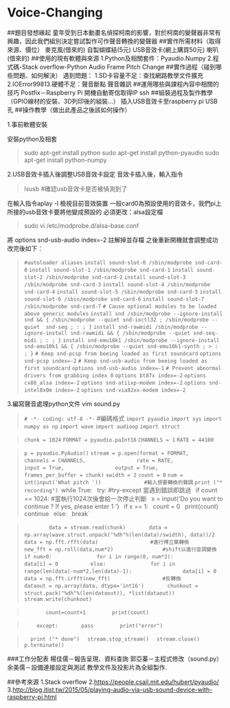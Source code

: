 # Voice-Changing
##題目發想緣起
	童年受到日本動畫名偵探柯南的影響，對於柯南的變聲器非常有興趣，因此我們組別決定嘗試製作可作聲音轉換的變聲器
##實作所需材料（取得來源、價位）
	麥克風(借來的)
	自製蝴蝶結(5元)
	USB音效卡(網上購買50元)
	喇叭(借來的)
##使用的現有軟體與來源
	1.Python及相關套件：Pyaudio.Numpy
	2.程式碼-Stack overflow-Python Audio Frame Pitch Change
##實作過程（碰到哪些問題、如何解決）
	遇到問題：
1.SD卡容量不足：查找網路教學文件擴充
2.IOError99813.硬體不足：聲音斷點
聲音雜訊
##運用哪些與課程內容中相關的技巧
	Postfix－Raspberry Pi 開機自動寄信取得IP
	ssh
##組裝過程及製作教學（GPIO線材的安裝、3D列印後的組裝...）
	插入USB音效卡至raspberry pi USB孔
##操作教學（做出此產品之後該如何操作）
	
1.事前軟體安裝

安裝python及相套
> sudo apt-get install python
> sudo apt-get install python-pyaudio
> sudo apt-get install python-numpy

2.USB音效卡插入後調整USB音效卡設定
音效卡插入後，輸入指令
> lsusb		#確認usb音效卡是否被偵測到了

在輸入指令aplay -l 檢視目前音效裝置
一般card0為預設使用的音效卡，我們pi上所接的usb音效卡要將他變成預設的
必須更改：alsa設定檔
> sudo vi /etc/modprobe.d/alsa-base.conf

將
options snd-usb-audio index=-2  註解掉並存檔
之後重新開機就會調整成功
	改完後如下：
> `#autoloader aliases`
> `install sound-slot-0 /sbin/modprobe snd-card-0`
> `install sound-slot-1 /sbin/modprobe snd-card-1`
> `install sound-slot-2 /sbin/modprobe snd-card-2`
> `install sound-slot-3 /sbin/modprobe snd-card-3`
> `install sound-slot-4 /sbin/modprobe snd-card-4`
> `install sound-slot-5 /sbin/modprobe snd-card-5`
> `install sound-slot-6 /sbin/modprobe snd-card-6`
> `install sound-slot-7 /sbin/modprobe snd-card-7`
> `# Cause optional modules to be loaded above generic modules`
> `install snd /sbin/modprobe --ignore-install snd && { /sbin/modprobe --quiet snd-ioctl32 ; /sbin/modprobe --quiet  snd-seq ; : ; }`
> `install snd-rawmidi /sbin/modprobe --ignore-install snd-rawmidi && { /sbin/modprobe --quiet snd-seq-midi ; : ; }`
> `install snd-emu10k1 /sbin/modprobe --ignore-install snd-emu10k1 && { /sbin/modprobe --quiet snd-emu10k1-synth ; > : ; }`
> `# Keep snd-pcsp from beeing loaded as first soundcard`
> `options snd-pcsp index=-2`
> `# Keep snd-usb-audio from beeing loaded as first soundcard`
> `options snd-usb-audio index=-1`
> `# Prevent abnormal drivers from grabbing index 0`
> `options bt87x index=-2`
> `options cx88_alsa index=-2`
> `options snd-atiixp-modem index=-2`
> `options snd-intel8x0m index=-2`
> `options snd-via82xx-modem index=-2`


3.編寫聲音處理python文件
vim sound.py
> `# -*- coding: utf-8 -*-`					#編碼格式
> `import pyaudio`
> `import sys`
> `import numpy as np`
> `import wave`
> `import audioop`
> `import struct`

> `chunk = 1024`
> `FORMAT = pyaudio.paInt16`
> `CHANNELS = 1`
> `RATE = 44100`
    
> `p = pyaudio.PyAudio()`
> `stream = p.open(format = FORMAT,`
> `                channels = CHANNELS,`
> `                rate = RATE,`
> `                input = True,`
> `                output = True,`
> `               frames_per_buffer = chunk)`
> `swidth = 2`
> `count = 0`
> `num = int(input('What pitch '))				#輸入想要轉換的聲調`
> `print ("* recording")
> `while True:`
> `    try:							#try-except 當遇到錯誤即跳過`
> `        if count == 1024:					#當執行1024次後會給一次停止判斷`
> `           x = input('Do you want to continue ? If yes, please enter 1 ')`
> `            if x == 1:`
> `                count = 0`
> `                print(count)`
> `                continue`
> `            else:`
>  `               break`

> `        data = stream.read(chunk)`
> `        data = np.array(wave.struct.unpack("%dh"%(len(data)/swidth), data))/2 `
> `        data = np.fft.rfft(data)					#進行傅立葉轉換`
> `        new_fft = np.roll(data,num*2)				#shift以進行音調變換`
> `        if num>0:`
> `              for i in range(0, num*2):`
> `                    data[i] = 0`
> `          else:`
> `              for i in range(len(data)-num*2,len(data)-1):`
> `                data[i] = 0`
> `        data = np.fft.irfft(new_fft)					#反轉換`
> `        dataout = np.array(data, dtype='int16')`
> `        chunkout = struct.pack("%dh"%(len(dataout)), *list(dataout)) `
> `        stream.write(chunkout)`

> `       count=count+1`
> `        print(count)`

> `    except:`
> `       pass`
> `        print("error")`

> `  print ("* done")`
> `  stream.stop_stream()`
> `  stream.close()`
>`   p.terminate()`

###工作分配表
	楊佳儒－報告呈現、資料查詢
	郭亞蓁－主程式修改（sound.py）
余美儒－設備連接設定與測試
教學文件及投影片為全組製作.

##參考來源
	1.Stack overflow
	2.https://people.csail.mit.edu/hubert/pyaudio/
	3.http://blog.itist.tw/2015/05/playing-audio-via-usb-sound-device-with-raspberry-pi.html
